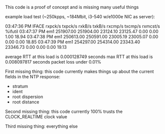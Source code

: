 This code is a proof of concept and is missing many useful things

example load test (~250kpps, ~184Mbit, i3-540 w/e1000e NIC as server):

03:47:36 PM     IFACE   rxpck/s   txpck/s    rxkB/s    txkB/s   rxcmp/s   txcmp/s  rxmcst/s   %ifutil
03:47:37 PM       em1 251907.00 251904.00  23124.10  23125.47      0.00      0.00      1.00     18.94
03:47:38 PM       em1 250613.00 250591.00  23005.19  23005.07      0.00      0.00      0.00     18.85
03:47:39 PM       em1 254297.00 254314.00  23343.40  23346.73      0.00      0.00      0.00     19.13

average RTT at this load is 0.000128749 seconds
max RTT at this load is 0.008097817 seconds
packet loss under 0.01%

First missing thing: this code currently makes things up about the current fields in the NTP response:
  * stratum
  * ident
  * root dispersion
  * root distance

Second missing thing: this code currently 100% trusts the CLOCK\_REALTIME clock value

Third missing thing: everything else
